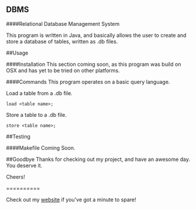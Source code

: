DBMS
-----------

####Relational Database Management System

This program is written in Java, and basically allows the user to create and store a database of tables, written as <file name>.db files.

##Usage

####Installation
This section coming soon, as this program was build on OSX and has yet to be tried on other platforms.

####Commands
This program operates on a basic query language.

Load a table from a .db file.

    load <table name>;
Store a table to a .db file.

    store <table name>;


##Testing

####Makefile
Coming Soon.


##Goodbye
Thanks for checking out my project, and have an awesome day. You deserve it.

Cheers!

==========

Check out my [website](https://nicholasdill.com) if you've got a minute to spare!
